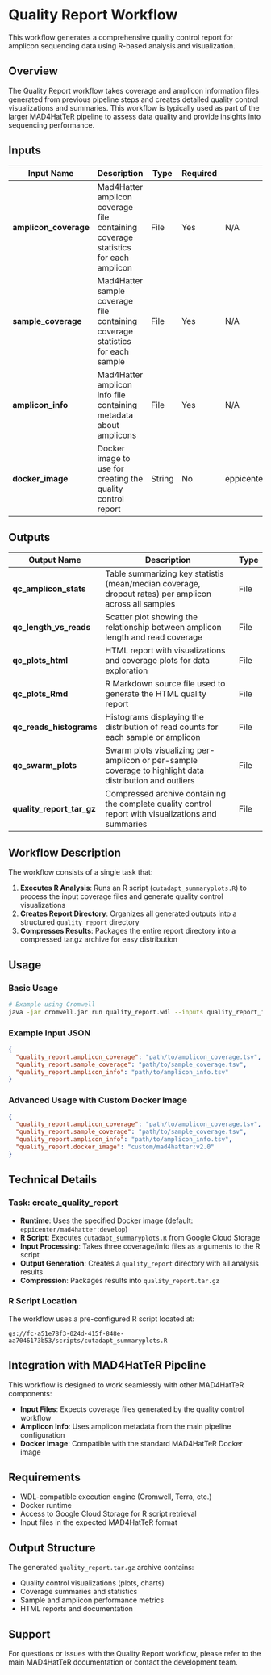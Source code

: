 # Quality Report Workflow

This workflow generates a comprehensive quality control report for amplicon sequencing data using R-based analysis and visualization.

## Overview

The Quality Report workflow takes coverage and amplicon information files generated from previous pipeline steps and creates detailed quality control visualizations and summaries. This workflow is typically used as part of the larger MAD4HatTeR pipeline to assess data quality and provide insights into sequencing performance.

## Inputs

| Input Name | Description | Type | Required | Default |
|------------|-------------|------|----------|---------|
| **amplicon_coverage** | Mad4Hatter amplicon coverage file containing coverage statistics for each amplicon | File | Yes | N/A |
| **sample_coverage** | Mad4Hatter sample coverage file containing coverage statistics for each sample | File | Yes | N/A |
| **amplicon_info** | Mad4Hatter amplicon info file containing metadata about amplicons | File | Yes | N/A |
| **docker_image** | Docker image to use for creating the quality control report | String | No | eppicenter/mad4hatter:develop |

## Outputs

| Output Name | Description | Type |
|-------------|-------------|------|
| **qc_amplicon_stats** | Table summarizing key statistis (mean/median coverage, dropout rates) per amplicon across all samples | File |
| **qc_length_vs_reads** | Scatter plot showing the relationship between amplicon length and read coverage | File |
| **qc_plots_html** | HTML report with visualizations and coverage plots for data exploration | File |
| **qc_plots_Rmd** | R Markdown source file used to generate the HTML quality report | File |
| **qc_reads_histograms** | Histograms displaying the distribution of read counts for each sample or amplicon | File |
| **qc_swarm_plots** | Swarm plots visualizing per-amplicon or per-sample coverage to highlight data distribution and outliers | File |
| **quality_report_tar_gz** | Compressed archive containing the complete quality control report with visualizations and summaries | File |

## Workflow Description

The workflow consists of a single task that:

1. **Executes R Analysis**: Runs an R script (`cutadapt_summaryplots.R`) to process the input coverage files and generate quality control visualizations
2. **Creates Report Directory**: Organizes all generated outputs into a structured `quality_report` directory
3. **Compresses Results**: Packages the entire report directory into a compressed tar.gz archive for easy distribution

## Usage

### Basic Usage
```bash
# Example using Cromwell
java -jar cromwell.jar run quality_report.wdl --inputs quality_report_inputs.json
```

### Example Input JSON
```json
{
  "quality_report.amplicon_coverage": "path/to/amplicon_coverage.tsv",
  "quality_report.sample_coverage": "path/to/sample_coverage.tsv", 
  "quality_report.amplicon_info": "path/to/amplicon_info.tsv"
}
```

### Advanced Usage with Custom Docker Image
```json
{
  "quality_report.amplicon_coverage": "path/to/amplicon_coverage.tsv",
  "quality_report.sample_coverage": "path/to/sample_coverage.tsv",
  "quality_report.amplicon_info": "path/to/amplicon_info.tsv",
  "quality_report.docker_image": "custom/mad4hatter:v2.0"
}
```

## Technical Details

### Task: create_quality_report

- **Runtime**: Uses the specified Docker image (default: `eppicenter/mad4hatter:develop`)
- **R Script**: Executes `cutadapt_summaryplots.R` from Google Cloud Storage
- **Input Processing**: Takes three coverage/info files as arguments to the R script
- **Output Generation**: Creates a `quality_report` directory with all analysis results
- **Compression**: Packages results into `quality_report.tar.gz`

### R Script Location
The workflow uses a pre-configured R script located at:
```
gs://fc-a51e78f3-024d-415f-848e-aa7046173b53/scripts/cutadapt_summaryplots.R
```

## Integration with MAD4HatTeR Pipeline

This workflow is designed to work seamlessly with other MAD4HatTeR components:

- **Input Files**: Expects coverage files generated by the quality control workflow
- **Amplicon Info**: Uses amplicon metadata from the main pipeline configuration
- **Docker Image**: Compatible with the standard MAD4HatTeR Docker image

## Requirements

- WDL-compatible execution engine (Cromwell, Terra, etc.)
- Docker runtime
- Access to Google Cloud Storage for R script retrieval
- Input files in the expected MAD4HatTeR format

## Output Structure

The generated `quality_report.tar.gz` archive contains:
- Quality control visualizations (plots, charts)
- Coverage summaries and statistics
- Sample and amplicon performance metrics
- HTML reports and documentation

## Support

For questions or issues with the Quality Report workflow, please refer to the main MAD4HatTeR documentation or contact the development team.
